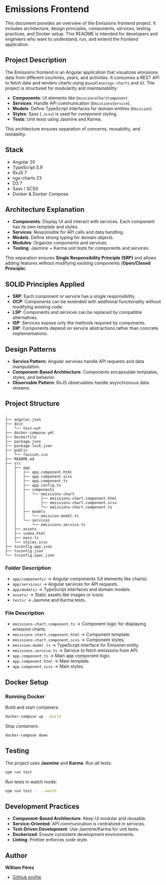 # Emissions Frontend

This document provides an overview of the Emissions frontend project. It includes architecture, design principles, components, services, testing practices, and Docker setup. This README is intended for developers and engineers who want to understand, run, and extend the frontend application.

## Project Description

The Emissions frontend is an Angular application that visualizes emissions data from different countries, years, and activities. It consumes a REST API to fetch data and renders charts using `@swimlane/ngx-charts` and `d3`. The project is structured for modularity and maintainability:

- **Components**: UI elements like `EmissionsChartComponent`.
- **Services**: Handle API communication (`EmissionsService`).
- **Models**: Define TypeScript interfaces for domain entities (`Emission`).
- **Styles**: Sass (`.scss`) is used for component styling.
- **Tests**: Unit tests using Jasmine and Karma.

This architecture ensures separation of concerns, reusability, and testability.

## Stack

- Angular 20
- TypeScript 5.9
- RxJS 7
- ngx-charts 23
- D3 7
- Sass / SCSS
- Docker & Docker Compose

## Architecture Explanation

- **Components**: Display UI and interact with services. Each component has its own template and styles.
- **Services**: Responsible for API calls and data handling.
- **Models**: Define strong typing for domain objects.
- **Modules**: Organize components and services.
- **Testing**: Jasmine + Karma unit tests for components and services.

This separation ensures **Single Responsibility Principle (SRP)** and allows adding features without modifying existing components (**Open/Closed Principle**).

## SOLID Principles Applied

- **SRP**: Each component or service has a single responsibility.
- **OCP**: Components can be extended with additional functionality without modifying existing code.
- **LSP**: Components and services can be replaced by compatible alternatives.
- **ISP**: Services expose only the methods required by components.
- **DIP**: Components depend on service abstractions rather than concrete implementations.

## Design Patterns

- **Service Pattern**: Angular services handle API requests and data manipulation.
- **Component-Based Architecture**: Components encapsulate templates, styles, and behavior.
- **Observable Pattern**: RxJS observables handle asynchronous data streams.

## Project Structure

```tree
.
├── angular.json
├── dist
│   └── test-out
├── docker-compose.yml
├── Dockerfile
├── package.json
├── package-lock.json
├── public
│   └── favicon.ico
├── README.md
├── src
│   ├── app
│   │   ├── app.component.html
│   │   ├── app.component.scss
│   │   ├── app.component.ts
│   │   ├── app.config.ts
│   │   ├── components
│   │   │   └── emissions-chart
│   │   │       ├── emissions-chart.component.html
│   │   │       ├── emissions-chart.component.scss
│   │   │       └── emissions-chart.component.ts
│   │   ├── models
│   │   │   └── emission.model.ts
│   │   └── services
│   │       └── emissions.service.ts
│   ├── assets
│   ├── index.html
│   ├── main.ts
│   └── styles.scss
├── tsconfig.app.json
├── tsconfig.json
└── tsconfig.spec.json
```

### Folder Description

- `app/components/` -> Angular components (UI elements like charts).
- `app/services/` -> Angular services for API requests.
- `app/models/` -> TypeScript interfaces and domain models.
- `assets/` -> Static assets like images or icons.
- `tests/` -> Jasmine and Karma tests.

### File Description

- `emissions-chart.component.ts` -> Component logic for displaying emission charts.
- `emissions-chart.component.html` -> Component template.
- `emissions-chart.component.scss` -> Component styles.
- `emission.model.ts` -> TypeScript interface for Emission entity.
- `emissions.service.ts` -> Service to fetch emissions from API.
- `app.component.ts` -> Main app component logic.
- `app.component.html` -> Main template.
- `app.component.scss` -> Main styles.

## Docker Setup

### Running Docker

Build and start containers:

```bash
docker-compose up --build
```

Stop containers:

```bash
docker-compose down
```

## Testing
The project uses **Jasmine** and **Karma**.
Run all tests:

```bash
npm run test
```
Run tests in watch mode:

```bash
npm run test -- --watch
```

## Development Practices

- **Component-Based Architecture**: Keep UI modular and reusable.
- **Service-Oriented**: API communication is centralized in services.
- **Test-Driven Development**: Use Jasmine/Karma for unit tests.
- **Dockerized**: Ensure consistent development environments.
- **Linting**: Prettier enforces code style.

## Author

**William Pérez**

- [GitHub profile](https://github.com/WilliamPerezBeltran)
